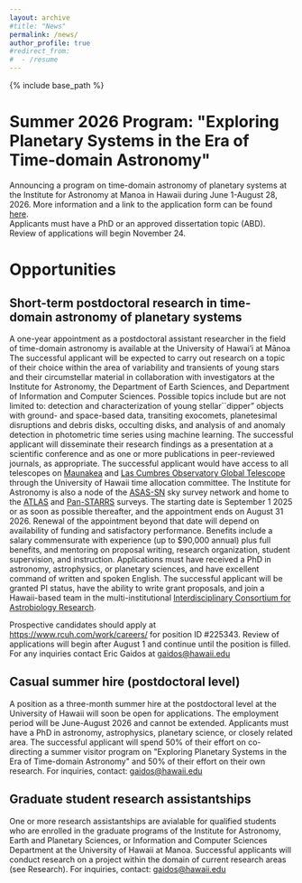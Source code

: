 ```yaml
---
layout: archive
#title: "News"
permalink: /news/
author_profile: true
#redirect_from:
#  - /resume
---
```


{% include base_path %}

Summer 2026 Program: "Exploring Planetary Systems in the Era of Time-domain Astronomy"
======
Announcing a program on time-domain astronomy of planetary systems at the Institute for Astronomy at Manoa in Hawaii during June 1-August 28, 2026.  More information and a link to the application form can be found [here](https://egaidos.github.io/epseta26.html).  
Applicants must have a PhD or an approved dissertation topic (ABD).  Review of applications will begin November 24. 

Opportunities
======

Short-term postdoctoral research in time-domain astronomy of planetary systems
------

A one-year appointment as a postdoctoral assistant researcher in the field of time-domain astronomy is available at the University of Hawai’i at Mānoa  The successful applicant will be expected to carry out research on a topic of their choice within the area of variability and transients of young stars and their circumstellar material in collaboration with investigators at the Institute for Astronomy, the Department of Earth Sciences, and Department of Information and Computer Sciences. Possible topics include but are not limited to: detection and characterization of young stellar``dipper” objects with ground- and space-based data, transiting exocomets, planetesimal disruptions and debris disks, occulting disks, and analysis of and anomaly detection in photometric time series using machine learning.   The successful applicant will disseminate their research findings as a presentation at a scientific conference and as one or more publications in peer-reviewed journals, as appropriate.  The successful applicant would have access to all telescopes on [Maunakea](https://www.maunakeaobservatories.org/) and [Las Cumbres Observatory Global Telescope](https://lco.global/) through the University of Hawaii time allocation committee.  The Institute for Astronomy is also a node of the [ASAS-SN](https://www.astronomy.ohio-state.edu/asassn/) sky survey network and home to the [ATLAS](https://atlas.fallingstar.com/) and [Pan-STARRS](https://panstarrs.ifa.hawaii.edu/pswww/) surveys. The starting date is September 1 2025 or as soon as possible thereafter, and the appointment ends on August 31 2026.  Renewal of the appointment beyond that date will depend on availability of funding and satisfactory performance. Benefits include a salary commensurate with experience (up to $90,000 annual) plus full benefits, and mentoring on proposal writing, research organization, student supervision, and instruction.  Applications must have received a PhD in astronomy, astrophysics, or planetary sciences, and have excellent command of written and spoken English.  The successful applicant will be granted PI status, have the ability to write grant proposals, and join a Hawaii-based team in the multi-institutional [Interdisciplinary Consortium for Astrobiology Research](https://astrobiology.science.ucsc.edu/icar/).

Prospective candidates should apply at https://www.rcuh.com/work/careers/ for position ID #225343.  Review of applications will begin after August 1 and continue until the position is filled.  For any inquiries contact Eric Gaidos at gaidos@hawaii.edu

Casual summer hire (postdoctoral level)
-------
A position as a three-month summer hire at the postdoctoral level at the University of Hawaii will soon be open for applications.  The employment period will be June-August 2026 and cannot be extended.  Applicants must have a PhD in astronomy, astrophysics, planetary science, or closely related area.  The successful applicant will spend 50% of their effort on co-directing a summer visitor program on "Exploring Planetary Systems in the Era of Time-domain Astronomy" and 50% of their effort on their own research.  For inquiries, contact:  gaidos@hawaii.edu

Graduate student research assistantships 
-------
One or more research assistantships are avialable for qualified students who are enrolled in the graduate programs of the Institute for Astronomy, Earth and Planetary Sciences, or Information and Computer Sciences Department at the University of Hawaii at Manoa.  Successful applicants will conduct research on a project within the domain of current research areas (see Research).  For inquiries, contact: gaidos@hawaii.edu

